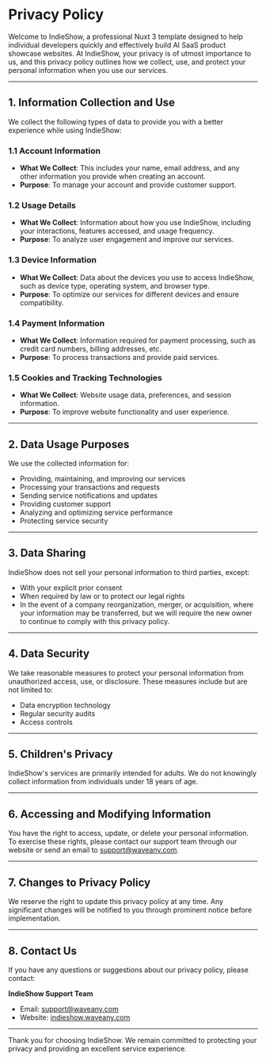 # Privacy Policy

Welcome to IndieShow, a professional Nuxt 3 template designed to help individual developers quickly and effectively build AI SaaS product showcase websites. At IndieShow, your privacy is of utmost importance to us, and this privacy policy outlines how we collect, use, and protect your personal information when you use our services.

---

## 1. Information Collection and Use

We collect the following types of data to provide you with a better experience while using IndieShow:

### 1.1 Account Information

- **What We Collect**: This includes your name, email address, and any other information you provide when creating an account.
- **Purpose**: To manage your account and provide customer support.

### 1.2 Usage Details

- **What We Collect**: Information about how you use IndieShow, including your interactions, features accessed, and usage frequency.
- **Purpose**: To analyze user engagement and improve our services.

### 1.3 Device Information

- **What We Collect**: Data about the devices you use to access IndieShow, such as device type, operating system, and browser type.
- **Purpose**: To optimize our services for different devices and ensure compatibility.

### 1.4 Payment Information

- **What We Collect**: Information required for payment processing, such as credit card numbers, billing addresses, etc.
- **Purpose**: To process transactions and provide paid services.

### 1.5 Cookies and Tracking Technologies

- **What We Collect**: Website usage data, preferences, and session information.
- **Purpose**: To improve website functionality and user experience.

---

## 2. Data Usage Purposes

We use the collected information for:

- Providing, maintaining, and improving our services
- Processing your transactions and requests
- Sending service notifications and updates
- Providing customer support
- Analyzing and optimizing service performance
- Protecting service security

---

## 3. Data Sharing

IndieShow does not sell your personal information to third parties, except:

- With your explicit prior consent
- When required by law or to protect our legal rights
- In the event of a company reorganization, merger, or acquisition, where your information may be transferred, but we will require the new owner to continue to comply with this privacy policy.

---

## 4. Data Security

We take reasonable measures to protect your personal information from unauthorized access, use, or disclosure. These measures include but are not limited to:

- Data encryption technology
- Regular security audits
- Access controls

---

## 5. Children's Privacy

IndieShow's services are primarily intended for adults. We do not knowingly collect information from individuals under 18 years of age.

---

## 6. Accessing and Modifying Information

You have the right to access, update, or delete your personal information. To exercise these rights, please contact our support team through our website or send an email to <support@waveany.com>.

---

## 7. Changes to Privacy Policy

We reserve the right to update this privacy policy at any time. Any significant changes will be notified to you through prominent notice before implementation.

---

## 8. Contact Us

If you have any questions or suggestions about our privacy policy, please contact:

**IndieShow Support Team**

- Email: <support@waveany.com>
- Website: [indieshow.waveany.com](https://indieshow.waveany.com)

---

Thank you for choosing IndieShow. We remain committed to protecting your privacy and providing an excellent service experience.
